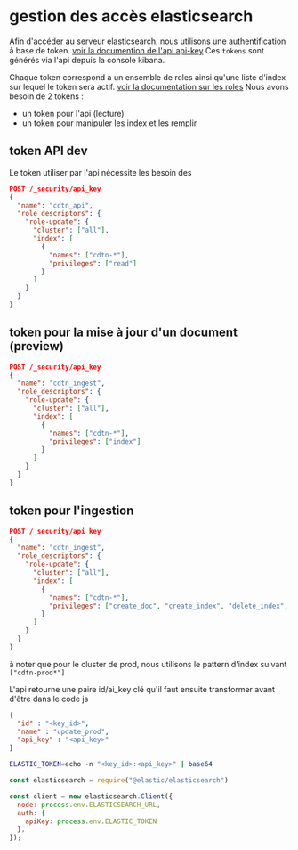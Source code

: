 # gestion des accès elasticsearch

Afin d'accéder au serveur elasticsearch, nous utilisons une authentification à base de token.
[voir la documention de l'api api-key](https://www.elastic.co/guide/en/elasticsearch/reference/master/security-api-create-api-key.html)
Ces `tokens` sont générés via l'api depuis la console kibana.

Chaque token correspond à un ensemble de roles ainsi qu'une liste d'index sur lequel le token sera actif.
[voir la documentation sur les roles](https://www.elastic.co/guide/en/elasticsearch/reference/master/security-api-put-role.html)
Nous avons besoin de 2 tokens :

-   un token pour l'api (lecture)
-   un token pour manipuler les index et les remplir

## token API dev

Le token utiliser par l'api nécessite les besoin des 

```json
POST /_security/api_key
{
  "name": "cdtn_api",
  "role_descriptors": {
    "role-update": {
      "cluster": ["all"],
      "index": [
        {
          "names": ["cdtn-*"],
          "privileges": ["read"]
        }
      ]
    }
  }
}
```

## token pour la mise à jour d'un document (preview)

```json
POST /_security/api_key
{
  "name": "cdtn_ingest",
  "role_descriptors": {
    "role-update": {
      "cluster": ["all"],
      "index": [
        {
          "names": ["cdtn-*"],
          "privileges": ["index"]
        }
      ]
    }
  }
}
```

## token pour l'ingestion

```json
POST /_security/api_key
{
  "name": "cdtn_ingest",
  "role_descriptors": {
    "role-update": {
      "cluster": ["all"],
      "index": [
        {
          "names": ["cdtn-*"],
          "privileges": ["create_doc", "create_index", "delete_index", "manage"]
        }
      ]
    }
  }
}
```

à noter que pour le cluster de prod, nous utilisons le pattern d'index suivant `["cdtn-prod*"]`

L'api retourne une paire id/ai_key clé qu'il faut ensuite transformer  avant d'être dans le code js 

```json
{
  "id" : "<key_id>",
  "name" : "update_prod",
  "api_key" : "<api_key>"
}
```

```sh
ELASTIC_TOKEN=echo -n "<key_id>:<api_key>" | base64
```

```js
const elasticsearch = require("@elastic/elasticsearch")

const client = new elasticsearch.Client({
  node: process.env.ELASTICSEARCH_URL,
  auth: {
    apiKey: process.env.ELASTIC_TOKEN
  },
});
```
